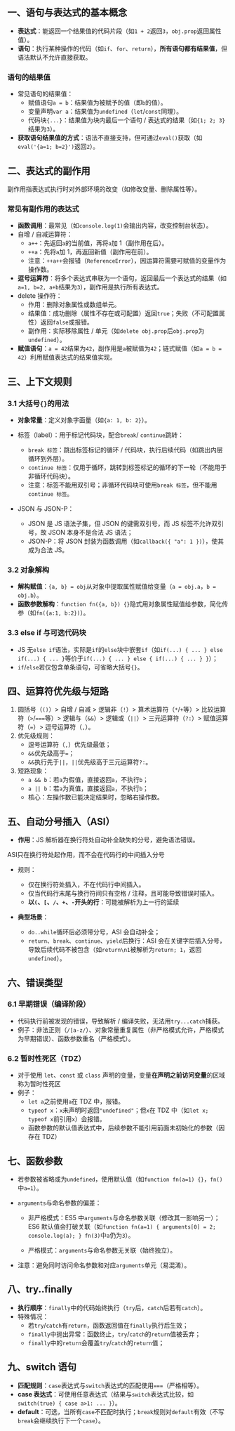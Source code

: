 ## 一、语句与表达式的基本概念

- **表达式**：能返回一个结果值的代码片段（如`1 + 2`返回`3`，`obj.prop`返回属性值）。
- **语句**：执行某种操作的代码（如`if`、`for`、`return`），**所有语句都有结果值**，但语法默认不允许直接获取。

### 语句的结果值

- 常见语句的结果值：
  - 赋值语句`a = b`：结果值为被赋予的值（即`b`的值）。
  - 变量声明`var a`：结果值为`undefined`（`let`/`const`同理）。
  - 代码块`{...}`：结果值为块内最后一个语句 / 表达式的结果（如`{1; 2; 3}`结果为`3`）。
- **获取语句结果值的方式**：语法不直接支持，但可通过`eval()`获取（如`eval('{a=1; b=2}')`返回`2`）。

## 二、表达式的副作用

副作用指表达式执行时对外部环境的改变（如修改变量、删除属性等）。

### 常见有副作用的表达式

- **函数调用**：最常见（如`console.log(1)`会输出内容，改变控制台状态）。
- 自增 / 自减运算符：
  - `a++`：先返回`a`的当前值，再将`a`加 1（副作用在后）。
  - `++a`：先将`a`加 1，再返回新值（副作用在前）。
  - 注意：`++a++`会报错（`ReferenceError`），因运算符需要可赋值的变量作为操作数。
- **逗号运算符**：将多个表达式串联为一个语句，返回最后一个表达式的结果（如`a=1, b=2, a+b`结果为`3`），副作用是执行所有表达式。
- delete 操作符：
  - 作用：删除对象属性或数组单元。
  - 结果值：成功删除（属性不存在或可配置）返回`true`；失败（不可配置属性）返回`false`或报错。
  - 副作用：实际移除属性 / 单元（如`delete obj.prop`后`obj.prop`为`undefined`）。
- **赋值语句**：`a = 42`结果为`42`，副作用是`a`被赋值为`42`；链式赋值（如`a = b = 42`）利用赋值表达式的结果值实现。

## 三、上下文规则

### 3.1 大括号`{}`的用法

- **对象常量**：定义对象字面量（如`{a: 1, b: 2}`）。

- 标签（label）：用于标记代码块，配合```break```/ ```continue```跳转：

  - `break 标签`：跳出标签标记的循环 / 代码块，执行后续代码（如跳出内层循环到外层）。
  - `continue 标签`：仅用于循环，跳转到标签标记的循环的下一轮（不能用于非循环代码块）。
  - 注意：标签不能用双引号；非循环代码块可使用`break 标签`，但不能用`continue 标签`。

- JSON 与 JSON-P：

  - JSON 是 JS 语法子集，但 JSON 的键需双引号，而 JS 标签不允许双引号，故 JSON 本身不是合法 JS 语法；
  - JSON-P：将 JSON 封装为函数调用（如`callback({ "a": 1 })`），使其成为合法 JS。

### 3.2 对象解构

- **解构赋值**：`{a, b} = obj`从对象中提取属性赋值给变量（`a = obj.a`，`b = obj.b`）。
- **函数参数解构**：`function fn({a, b}) {}`隐式用对象属性赋值给参数，简化传参（如`fn({a:1, b:2})`）。

### 3.3 else if 与可选代码块

- JS 无`else if`语法，实际是`if`的`else`块中嵌套`if`（如`if(...) { ... } else if(...) { ... }`等价于`if(...) { ... } else { if(...) { ... } }`）；
- `if`/`else`若仅包含单条语句，可省略大括号`{}`。

## 四、运算符优先级与短路

1. 圆括号（`()`）> 自增 / 自减 > 逻辑非（`!`）> 算术运算符（`*`/`+`等）> 比较运算符（`>`/`===`等）> 逻辑与（`&&`）> 逻辑或（`||`）> 三元运算符（`?:`）> 赋值运算符（`=`）> 逗号运算符（`,`）。
2. 优先级规则：
   - 逗号运算符（`,`）优先级最低；
   - `&&`优先级高于`=`；
   - `&&`执行先于`||`，`||`优先级高于三元运算符`?:`。
3. 短路现象：
   - `a && b`：若`a`为假值，直接返回`a`，不执行`b`；
   - `a || b`：若`a`为真值，直接返回`a`，不执行`b`；
   - 核心：左操作数已能决定结果时，忽略右操作数。

## 五、自动分号插入（ASI）

- **作用**：JS 解析器在换行符处自动补全缺失的分号，避免语法错误。

ASI只在换行符处起作用，而不会在代码行的中间插入分号

- 规则：
  - 仅在换行符处插入，不在代码行中间插入。
  - 仅当代码行末尾与换行符间只有空格 / 注释，且可能导致错误时插入。
  - **以`(`、`[`、`/`、`+`、`-`开头的行**：可能被解析为上一行的延续
  
- **典型场景**：
  - `do..while`循环后必须带分号，ASI 会自动补全；
  - `return`、`break`、`continue`、`yield`后换行：ASI 会在关键字后插入分号，导致后续代码不被包含（如`return\n1`被解析为`return; 1`，返回`undefined`）。

## 六、错误类型

### 6.1 早期错误（编译阶段）

- 代码执行前被发现的错误，导致解析 / 编译失败，无法用`try...catch`捕获。
- 例子：非法正则（`/[a-z/`）、对象常量重复属性（非严格模式允许，严格模式为早期错误）、函数参数重名（严格模式）。

### 6.2 暂时性死区（TDZ）

- 对于使用 `let`、`const` 或 `class` 声明的变量，变量**在声明之前访问变量**的区域称为暂时性死区
- 例子：
  - `let a`之前使用`a`在 TDZ 中，报错。
  - `typeof x`：`x`未声明时返回`"undefined"`；但`x`在 TDZ 中（如`let x; typeof x`前引用`x`）会报错。
  - 函数参数的默认值表达式中，后续参数不能引用前面未初始化的参数（因存在 TDZ）

## 七、函数参数

- 若参数被省略或为`undefined`，使用默认值（如`function fn(a=1) {}`，`fn()`中`a=1`）。

- ```arguments```与命名参数的偏差：

    - 非严格模式：ES5 中`arguments`与命名参数关联（修改其一影响另一）；ES6 默认值会打破关联（如`function fn(a=1) { arguments[0] = 2; console.log(a); } fn(3)`中`a`仍为`3`）。

    - 严格模式：`arguments`与命名参数无关联（始终独立）。


- 注意：避免同时访问命名参数和对应`arguments`单元（易混淆）。

## 八、try..finally

- **执行顺序**：`finally`中的代码始终执行（`try`后，`catch`后若有`catch`）。
- 特殊情况：
  - 若`try`/`catch`有`return`，函数返回值在`finally`执行后生效；
  - `finally`中抛出异常：函数终止，`try`/`catch`的`return`值被丢弃；
  - `finally`中的`return`会覆盖`try`/`catch`的`return`值；

## 九、switch 语句

- **匹配规则**：`case`表达式与`switch`表达式的匹配使用`===`（严格相等）。
- **case 表达式**：可使用任意表达式（结果与`switch`表达式比较，如`switch(true) { case a>1: ... }`）。
- **default**：可选，当所有`case`不匹配时执行；`break`规则对`default`有效（不写`break`会继续执行下一个`case`）。

